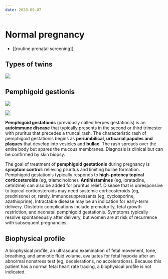 ```yaml
---
date: 2020-09-07
---
```


# Normal pregnancy

- [[routine prenatal screening]]

## Types of twins

<!-- types of twins -->

![](https://photos.thisispiggy.com/file/wikiFiles/image-20200224201033592.png)

## Pemphigoid gestionis

<!-- herpes gestionis is, sx -->

![](https://photos.thisispiggy.com/file/wikiFiles/image-20200128200535369.png)

![](https://photos.thisispiggy.com/file/wikiFiles/image-20200128200627691.png)

**Pemphigoid gestationis** (previously called herpes gestationis) is an **autoimmune disease** that typically presents in the second or third trimester with pruritus that precedes a truncal rash. The characteristic rash of pemphigoid gestationis begins as **periumbilical, urticarial papules and plaques** that develop into vesicles and **bullae**. The rash spreads over the entire body but spares the mucous membranes. Diagnosis is clinical but can be confirmed by skin biopsy.

The goal of treatment of **pemphigoid gestationis** during pregnancy is **symptom control**: relieving pruritus and limiting bullae formation. Pemphigoid gestationis typically responds to **high-potency topical corticosteroids** (eg, triamcinolone). **Antihistamines** (eg, loratadine, cetirizine) can also be added for pruritus relief. Disease that is unresponsive to topical corticosteroids may need systemic corticosteroids (eg, prednisone) or, rarely, immunosuppressants (eg, cyclosporine, azathioprine). Intractable disease may be an indication for early-term delivery. Obstetric complications include prematurity, fetal growth restriction, and neonatal pemphigoid gestationis. Symptoms typically resolve spontaneously after delivery, but women are at risk of recurrence with subsequent pregnancies.

## Biophysical profile

<!-- biophysical profile is, uses -->

A biophysical profile, an ultrasound examination of fetal movement, tone, breathing, and amniotic fluid volume, evaluates for fetal hypoxia after an abnormal nonstress test (eg, decelerations, no accelerations). Because this patient has a normal fetal heart rate tracing, a biophysical profile is not indicated.

